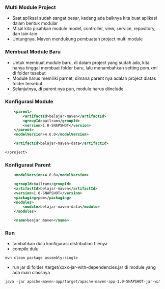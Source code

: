 ### Multi Module Project
- Saat aplikasi sudah sangat besar, kadang ada baiknya kita buat aplikasi dalam bentuk modular
- MIsal kita pisahkan module model, controller, view, service, repository, dan lain-lain
- Untungnya, Maven mendukung pembuatan project multi module

### Membuat Module Baru
- Untuk membuat module baru, di dalam project yang sudah ada, kita hanya tinggal membuat folder baru, lalu menambahkan setting pom.xml di folder tesebut
- Module harus memiliki parnet, dimana parent nya adalah project diatas folder tersebut
- Selanjutnya, di parent nya pun, module harus diinclude 

### Konfigurasi Module
```xml
    <parent>
        <artifactId>belajar-maven</artifactId>
        <groupId>bailram</groupId>
        <version>1.0-SNAPSHOT</version>
    </parent>
    <modelVersion>4.0.0</modelVersion>

    <artifactId>belajar-maven-data</artifactId>

</project>
```

### Konfigurasi Parent
```xml
    <modelVersion>4.0.0</modelVersion>

    <groupId>bailram</groupId>
    <artifactId>belajar-maven</artifactId>
    <version>1.0-SNAPSHOT</version>
    <packaging>pom</packaging>
    <modules>
        <module>belajar-maven-data</module>
    </modules>

    <name>beajar maven</name>
```

### Run
- tambahkan dulu konfigurasi distribution filenya
- compile dulu
```apache
mvn clean package assembly:single
```
- run jar di folder /target/xxxx-jar-with-dependencies.jar di module yang ada main classnya
```apache
java -jar apache-maven-app/target/apache-maven-app-1.0-SNAPSHOT-jar-with-dependencies.jar

```